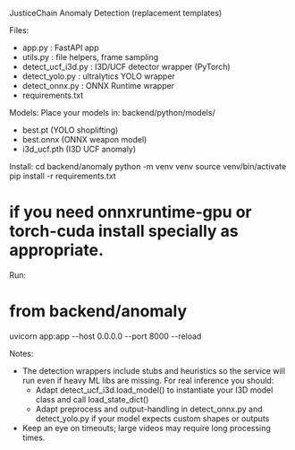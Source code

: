 JusticeChain Anomaly Detection (replacement templates)

Files:
- app.py                : FastAPI app
- utils.py              : file helpers, frame sampling
- detect_ucf_i3d.py     : I3D/UCF detector wrapper (PyTorch)
- detect_yolo.py        : ultralytics YOLO wrapper
- detect_onnx.py        : ONNX Runtime wrapper
- requirements.txt

Models:
Place your models in:
  backend/python/models/
  - best.pt        (YOLO shoplifting)
  - best.onnx      (ONNX weapon model)
  - i3d_ucf.pth    (I3D UCF anomaly)

Install:
  cd backend/anomaly
  python -m venv venv
  source venv/bin/activate
  pip install -r requirements.txt
  # if you need onnxruntime-gpu or torch-cuda install specially as appropriate.

Run:
  # from backend/anomaly
  uvicorn app:app --host 0.0.0.0 --port 8000 --reload

Notes:
- The detection wrappers include stubs and heuristics so the service will run even if heavy ML libs are missing. For real inference you should:
  - Adapt detect_ucf_i3d.load_model() to instantiate your I3D model class and call load_state_dict()
  - Adapt preprocess and output-handling in detect_onnx.py and detect_yolo.py if your model expects custom shapes or outputs
- Keep an eye on timeouts; large videos may require long processing times.

